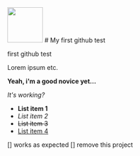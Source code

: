 <!-- ![logo] (https://avatars1.githubusercontent.com/u/7441772?s=460) -->
<img src="https://avatars1.githubusercontent.com/u/7441772?s=460" width="80">
# My first github test

first github test

Lorem ipsum etc.

__Yeah, i'm a good novice yet...__

_It's working?_

* __List item 1__
* _List item 2_
* <s>List item 3</s>
* <u>List item 4</u>

[] works as expected
[] remove this project

